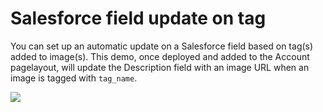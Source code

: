 # Salesforce field update on tag

You can set up an automatic update on a Salesforce field based on tag(s) added to image(s). This demo, once deployed and added to the Account pagelayout, will update the Description field with an image URL when an image is tagged with `tag_name`.

[<img src="https://raw.githubusercontent.com/afawcett/githubsfdeploy/master/deploy.png">](https://githubsfdeploy.herokuapp.com?owner=sharinpix&repo=demo-apex&ref=tag_to_field)

